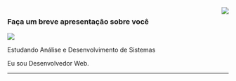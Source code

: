 <img align='right' src="https://github-readme-stats.vercel.app/api?marquesramon92=ramon&show_icons=true&title_color=783c00&text_color=af552e&icon_color=783c00&bg_color=f8efd4&cache_seconds=2300">

### Faça um breve apresentação sobre você

<img src="https://img.shields.io/static/v1?label=Overview&message=Ramon&color=f8efd4&style=for-the-badge&logo=GitHub">

<p>

Estudando Análise e Desenvolvimento de Sistemas<br/>

Eu sou Desenvolvedor Web.


</p>
<hr>
